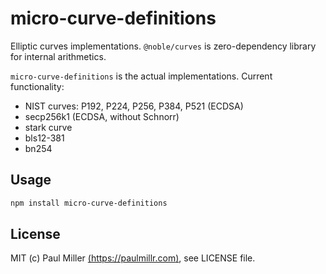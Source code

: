 # micro-curve-definitions

Elliptic curves implementations. `@noble/curves` is zero-dependency library for internal arithmetics.

`micro-curve-definitions` is the actual implementations. Current functionality:

- NIST curves: P192, P224, P256, P384, P521 (ECDSA)
- secp256k1 (ECDSA, without Schnorr)
- stark curve
- bls12-381
- bn254

## Usage

```sh
npm install micro-curve-definitions
```

## License

MIT (c) Paul Miller [(https://paulmillr.com)](https://paulmillr.com), see LICENSE file.
